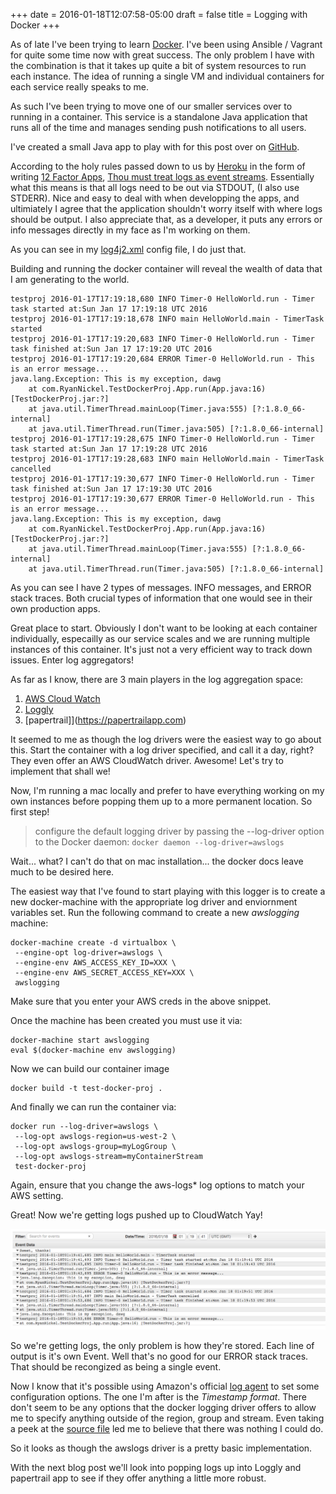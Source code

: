 +++
date = 2016-01-18T12:07:58-05:00
draft = false
title = Logging with Docker
+++

As of late I've been trying to learn [Docker](https://www.docker.com). I've been using Ansible / Vagrant for quite some time now with great success. The only problem I have with the combination is that it takes up quite a bit of system resources to run each instance. The idea of running a single VM and individual containers for each service really speaks to me.

As such I've been trying to move one of our smaller services over to running in a container. This service is a standalone Java application that runs all of the time and manages sending push notifications to all users.

I've created a small Java app to play with for this post over on [GitHub](https://github.com/mrnickel/DockerLogLearning).

According to the holy rules passed down to us by [Heroku](https://www.heroku.com) in the form of writing [12 Factor Apps](http://12factor.net), [Thou must treat logs as event streams](http://12factor.net/logs). Essentially what this means is that all logs need to be out via STDOUT, (I also use STDERR). Nice and easy to deal with when developping the apps, and ultimiately I agree that the application shouldn't worry itself with where logs should be output. I also appreciate that, as a developer, it puts any errors or info messages directly in my face as I'm working on them.

As you can see in my [log4j2.xml](https://github.com/mrnickel/DockerLogLearning/blob/master/src/main/resources/log4j2.xml) config file, I do just that.

Building and running the docker container will reveal the wealth of data that I am generating to the world.

```
testproj 2016-01-17T17:19:18,680 INFO Timer-0 HelloWorld.run - Timer task started at:Sun Jan 17 17:19:18 UTC 2016
testproj 2016-01-17T17:19:18,678 INFO main HelloWorld.main - TimerTask started
testproj 2016-01-17T17:19:20,683 INFO Timer-0 HelloWorld.run - Timer task finished at:Sun Jan 17 17:19:20 UTC 2016
testproj 2016-01-17T17:19:20,684 ERROR Timer-0 HelloWorld.run - This is an error message...
java.lang.Exception: This is my exception, dawg
	at com.RyanNickel.TestDockerProj.App.run(App.java:16) [TestDockerProj.jar:?]
	at java.util.TimerThread.mainLoop(Timer.java:555) [?:1.8.0_66-internal]
	at java.util.TimerThread.run(Timer.java:505) [?:1.8.0_66-internal]
testproj 2016-01-17T17:19:28,675 INFO Timer-0 HelloWorld.run - Timer task started at:Sun Jan 17 17:19:28 UTC 2016
testproj 2016-01-17T17:19:28,683 INFO main HelloWorld.main - TimerTask cancelled
testproj 2016-01-17T17:19:30,677 INFO Timer-0 HelloWorld.run - Timer task finished at:Sun Jan 17 17:19:30 UTC 2016
testproj 2016-01-17T17:19:30,677 ERROR Timer-0 HelloWorld.run - This is an error message...
java.lang.Exception: This is my exception, dawg
	at com.RyanNickel.TestDockerProj.App.run(App.java:16) [TestDockerProj.jar:?]
	at java.util.TimerThread.mainLoop(Timer.java:555) [?:1.8.0_66-internal]
	at java.util.TimerThread.run(Timer.java:505) [?:1.8.0_66-internal]
```

As you can see I have 2 types of messages. INFO messages, and ERROR stack traces. Both crucial types of information that one would see in their own production apps.

Great place to start. Obviously I don't want to be looking at each container individually, especailly as our service scales and we are running multiple instances of this container. It's just not a very efficient way to track down issues. Enter log aggregators!

As far as I know, there are 3 main players in the log aggregation space:

1. [AWS Cloud Watch](https://aws.amazon.com/cloudwatch/)
2. [Loggly](https://www.loggly.com)
3. [papertrail]](https://papertrailapp.com)

It seemed to me as though the log drivers were the easiest way to go about this. Start the container with a log driver specified, and call it a day, right? They even offer an AWS CloudWatch driver. Awesome! Let's try to implement that shall we!

Now, I'm running a mac locally and prefer to have everything working on my own instances before popping them up to a more permanent location. So first step!

> configure the default logging driver by passing the --log-driver option to the Docker daemon:
> `docker daemon --log-driver=awslogs`

Wait... what? I can't do that on mac installation... the docker docs leave much to be desired here.

The easiest way that I've found to start playing with this logger is to create a new docker-machine with the appropriate log driver and enviornment variables set. Run the following command to create a new *awslogging* machine:

```
docker-machine create -d virtualbox \
 --engine-opt log-driver=awslogs \
 --engine-env AWS_ACCESS_KEY_ID=XXX \
 --engine-env AWS_SECRET_ACCESS_KEY=XXX \ 
 awslogging
```
Make sure that you enter your AWS creds in the above snippet.

Once the machine has been created you must use it via:

```
docker-machine start awslogging
eval $(docker-machine env awslogging)
```

Now we can build our container image

```
docker build -t test-docker-proj .
```

And finally we can run the container via:

```
docker run --log-driver=awslogs \
 --log-opt awslogs-region=us-west-2 \
 --log-opt awslogs-group=myLogGroup \
 --log-opt awslogs-stream=myContainerStream 
 test-docker-proj
```

Again, ensure that you change the aws-logs* log options to match your AWS setting.

Great! Now we're getting logs pushed up to CloudWatch Yay!

![AWS CloudWatch event stream](/images/aws_cloudwatch_event_stream.png)

So we're getting logs, the only problem is how they're stored. Each line of output is it's own Event. Well that's no good for our ERROR stack traces. That should be recongized as being a single event.

Now I know that it's possible using Amazon's official [log agent](https://s3.amazonaws.com/aws-cloudwatch/downloads/latest/awslogs-agent-setup.py) to set some configuration options. The one I'm after is the *Timestamp format*. There don't seem to be any options that the docker logging driver offers to allow me to specify anything outside of the region, group and stream. Even taking a peek at the [source file](https://github.com/docker/docker/blob/master/daemon/logger/awslogs/cloudwatchlogs.go) led me to believe that there was nothing I could do.

So it looks as though the awslogs driver is a pretty basic implementation.

With the next blog post we'll look into popping logs up into Loggly and papertrail app to see if they offer anything a little more robust.